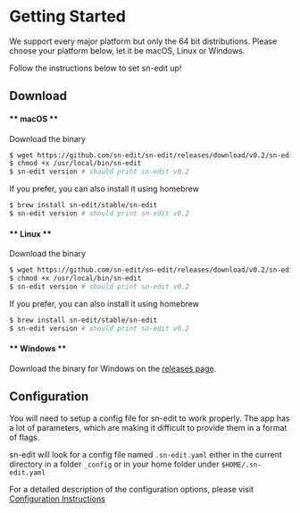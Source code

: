 # Getting Started

We support every major platform but only the 64 bit distributions. Please choose your platform below, let it be macOS, Linux or Windows.

Follow the instructions below to set sn-edit up!

## Download

<!-- tabs:start -->

#### ** macOS **
Download the binary
```bash
$ wget https://github.com/sn-edit/sn-edit/releases/download/v0.2/sn-edit-darwin-amd64 -O /usr/local/bin/sn-edit
$ chmod +x /usr/local/bin/sn-edit
$ sn-edit version # should print sn-edit v0.2
```

If you prefer, you can also install it using homebrew
```bash
$ brew install sn-edit/stable/sn-edit
$ sn-edit version # should print sn-edit v0.2
```

#### ** Linux **
Download the binary
```bash
$ wget https://github.com/sn-edit/sn-edit/releases/download/v0.2/sn-edit-linux-amd64 -O /usr/local/bin/sn-edit
$ chmod +x /usr/local/bin/sn-edit
$ sn-edit version # should print sn-edit v0.2
```

If you prefer, you can also install it using homebrew
```bash
$ brew install sn-edit/stable/sn-edit
$ sn-edit version # should print sn-edit v0.2
```

#### ** Windows **
Download the binary for Windows on the [releases page](https://github.com/sn-edit/sn-edit/releases/latest).

<!-- tabs:end -->

## Configuration
You will need to setup a config file for sn-edit to work properly. The app has a lot of parameters, which are making it
difficult to provide them in a format of flags.

sn-edit will look for a config file named `.sn-edit.yaml` either in the current directory in a folder `_config` or in your
home folder under `$HOME/.sn-edit.yaml`

For a detailed description of the configuration options, please visit [Configuration Instructions](configuration/README.md)